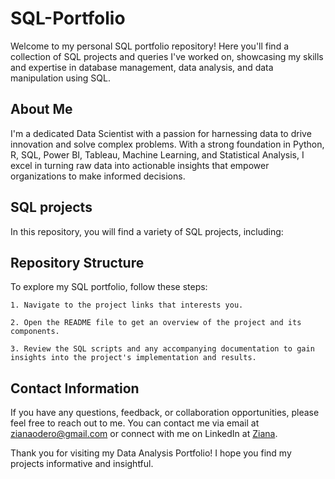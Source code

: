 # SQL-Portfolio

Welcome to my personal SQL portfolio repository! Here you'll find a collection of SQL projects and queries I've worked on, showcasing my skills and expertise in database management, data analysis, and data manipulation using SQL.

## About Me
I'm a dedicated Data Scientist with a passion for harnessing data to drive innovation and solve complex problems. With a strong foundation in Python, R, SQL, Power BI, Tableau, Machine Learning, and Statistical Analysis, I excel in turning raw data into actionable insights that empower organizations to make informed decisions.

## SQL projects
In this repository, you will find a variety of SQL projects, including:


## Repository Structure

To explore my SQL portfolio, follow these steps:

    1. Navigate to the project links that interests you.
    
    2. Open the README file to get an overview of the project and its components.
    
    3. Review the SQL scripts and any accompanying documentation to gain insights into the project's implementation and results.

## Contact Information
If you have any questions, feedback, or collaboration opportunities, please feel free to reach out to me. You can contact me via email at zianaodero@gmail.com or connect with me on LinkedIn at [Ziana](https://www.linkedin.com/in/marice-ziana-a51442146/).

Thank you for visiting my Data Analysis Portfolio! I hope you find my projects informative and insightful.
